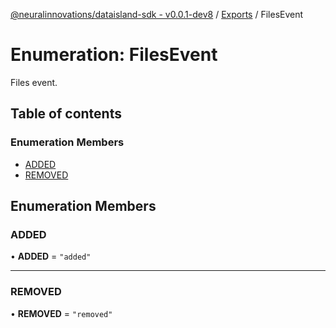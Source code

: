 [@neuralinnovations/dataisland-sdk - v0.0.1-dev8](../../README.md) / [Exports](../modules.md) / FilesEvent

# Enumeration: FilesEvent

Files event.

## Table of contents

### Enumeration Members

- [ADDED](FilesEvent.md#added)
- [REMOVED](FilesEvent.md#removed)

## Enumeration Members

### ADDED

• **ADDED** = ``"added"``

___

### REMOVED

• **REMOVED** = ``"removed"``
